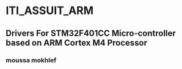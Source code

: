 # ITI_ASSUIT_ARM
## Drivers For STM32F401CC Micro-controller based on ARM Cortex M4 Processor
### moussa mokhlef